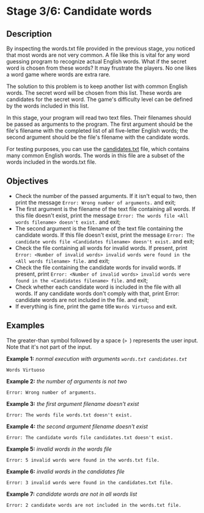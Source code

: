 # Stage 3/6: Candidate words
## Description
By inspecting the words.txt file provided in the previous stage, you noticed that most words are not very common. A file like this is vital for any word guessing program to recognize actual English words. What if the secret word is chosen from these words? It may frustrate the players. No one likes a word game where words are extra rare.

The solution to this problem is to keep another list with common English words. The secret word will be chosen from this list. These words are candidates for the secret word. The game's difficulty level can be defined by the words included in this list.

In this stage, your program will read two text files. Their filenames should be passed as arguments to the program. The first argument should be the file's filename with the completed list of all five-letter English words; the second argument should be the file's filename with the candidate words.

For testing purposes, you can use the <a href="https://stepik.org/media/attachments/lesson/720509/candidates.txt">candidates.txt</a> file, which contains many common English words. The words in this file are a subset of the words included in the words.txt file.

## Objectives
- Check the number of the passed arguments. If it isn't equal to two, then print the message `Error: Wrong number of arguments.` and exit;
- The first argument is the filename of the text file containing all words. If this file doesn't exist, print the message `Error: The words file <All words filename> doesn't exist.` and exit;
- The second argument is the filename of the text file containing the candidate words. If this file doesn't exist, print the message `Error: The candidate words file <Candidates filename> doesn't exist.` and exit;
- Check the file containing all words for invalid words. If present, print `Error: <Number of invalid words> invalid words were found in the <All words filename> file.` and exit;
- Check the file containing the candidate words for invalid words. If present, print `Error: <Number of invalid words> invalid words were found in the <Candidates filename> file.` and exit;
- Check whether each candidate word is included in the file with all words. If any candidate words don't comply with that, print Error: <Number of candidates not included> candidate words are not included in the <All words filename> file. and exit;
- If everything is fine, print the game title `Words Virtuoso` and exit.

## Examples
The greater-than symbol followed by a space (`> `) represents the user input. Note that it's not part of the input.

<b>Example 1:</b> <i>normal execution with arguments `words.txt candidates.txt`</i>
```
Words Virtuoso
```

<b>Example 2:</b> <i>the number of arguments is not two</i>
```
Error: Wrong number of arguments.
```

<b>Example 3:</b> <i>the first argument filename doesn't exist</i>
```
Error: The words file words.txt doesn't exist.
```

<b>Example 4:</b> <i>the second argument filename doesn't exist</i>
```
Error: The candidate words file candidates.txt doesn't exist.
```

<b>Example 5:</b> <i>invalid words in the words file</i>
```
Error: 5 invalid words were found in the words.txt file.
```

<b>Example 6:</b> <i>invalid words in the candidates file</i>
```
Error: 3 invalid words were found in the candidates.txt file.

```

<b>Example 7:</b> <i>candidate words are not in all words list</i>
```
Error: 2 candidate words are not included in the words.txt file.
```
